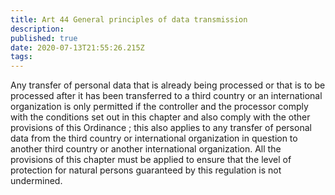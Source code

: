 ```yaml
---
title: Art 44 General principles of data transmission
description: 
published: true
date: 2020-07-13T21:55:26.215Z
tags: 
---
```


Any transfer of personal data that is already being processed or that is to be processed after it has been transferred to a third country or an international organization is only permitted if the controller and the processor comply with the conditions set out in this chapter and also comply with the other provisions of this Ordinance ; this also applies to any transfer of personal data from the third country or international organization in question to another third country or another international organization. All the provisions of this chapter must be applied to ensure that the level of protection for natural persons guaranteed by this regulation is not undermined.
 
